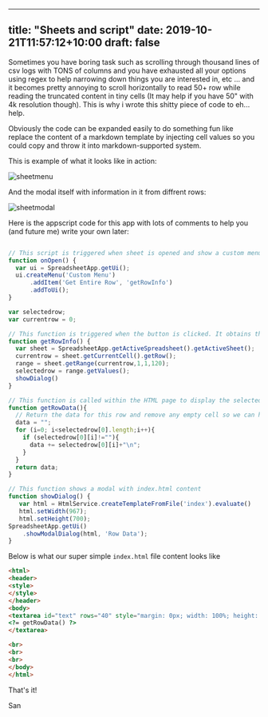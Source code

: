 
---
title: "Sheets and script"
date: 2019-10-21T11:57:12+10:00
draft: false
---

Sometimes you have boring task such as scrolling through thousand lines of csv logs with TONS of columns and you have exhausted all your options using regex to help narrowing down things you are interested in, etc ... and it becomes pretty annoying to scroll horizontally to read 50+ row while reading the truncated content in tiny cells (It may help if you have 50" with 4k resolution though). This is why i wrote this shitty piece of code to eh... help. 

Obviously the code can be expanded easily to do something fun like replace the content of a markdown template by injecting cell values so you could copy and throw it into markdown-supported system.

This is example of what it looks like in action:

![sheetmenu](/static/sheetmenu.png)

And the modal itself with information in it from diffrent rows:

![sheetmodal](/static/sheetmodal.png)

Here is the appscript code for this app with lots of comments to help you (and future me) write your own later:

```javascript

// This script is triggered when sheet is opened and show a custom menu at the top. 
function onOpen() {
  var ui = SpreadsheetApp.getUi();
  ui.createMenu('Custom Menu')
      .addItem('Get Entire Row', 'getRowInfo')
      .addToUi();
}

var selectedrow;
var currentrow = 0;

// This function is triggered when the button is clicked. It obtains the current row and the content of all collumns for that rows into global variable.
function getRowInfo() {
  var sheet = SpreadsheetApp.getActiveSpreadsheet().getActiveSheet();
  currentrow = sheet.getCurrentCell().getRow();
  range = sheet.getRange(currentrow,1,1,120);
  selectedrow = range.getValues();
  showDialog()
}

// This function is called within the HTML page to display the selected row data to text-area block.
function getRowData(){
  // Return the data for this row and remove any empty cell so we can have all text in one place
  data = "";
  for (i=0; i<selectedrow[0].length;i++){
    if (selectedrow[0][i]!=""){
      data += selectedrow[0][i]+"\n";
    }
  }
  return data;
}

// This function shows a modal with index.html content
function showDialog() {
   var html = HtmlService.createTemplateFromFile('index').evaluate()
   html.setWidth(967);
   html.setHeight(700);
SpreadsheetApp.getUi() 
    .showModalDialog(html, 'Row Data');
}

```

Below is what our super simple `index.html` file content looks like


```html
<html>
<header>
<style>
</style>
</header>
<body>
<textarea id="text" rows="40" style="margin: 0px; width: 100%; height: 100%;">
<?= getRowData() ?>
</textarea>

<br>
<br>
<br>
</body>
</html>
```

That's it!

San